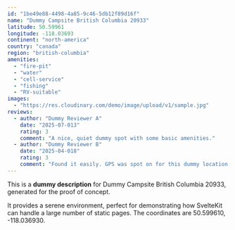 ```yaml
---
id: "1be49e88-4498-4a85-9c46-5db12f89d16f"
name: "Dummy Campsite British Columbia 20933"
latitude: 50.59961
longitude: -118.03693
continent: "north-america"
country: "canada"
region: "british-columbia"
amenities:
  - "fire-pit"
  - "water"
  - "cell-service"
  - "fishing"
  - "RV-suitable"
images:
  - "https://res.cloudinary.com/demo/image/upload/v1/sample.jpg"
reviews:
  - author: "Dummy Reviewer A"
    date: "2025-07-013"
    rating: 3
    comment: "A nice, quiet dummy spot with some basic amenities."
  - author: "Dummy Reviewer B"
    date: "2025-04-018"
    rating: 3
    comment: "Found it easily. GPS was spot on for this dummy location."
---
```


This is a **dummy description** for Dummy Campsite British Columbia 20933, generated for the proof of concept.

It provides a serene environment, perfect for demonstrating how SvelteKit can handle a large number of static pages. The coordinates are 50.599610, -118.036930.
